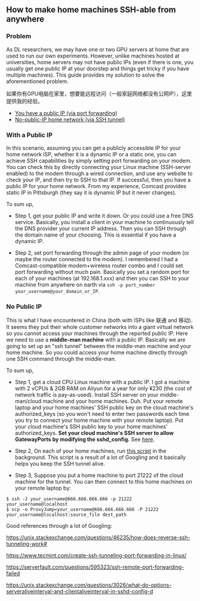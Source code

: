 ## How to make home machines SSH-able from anywhere

### Problem

As DL researchers, we may have one or two GPU servers at home that are used to run our own experiments.
However, unlike machines hosted at universities, home servers may not have public IPs
(even if there is one, you usually get one public IP at your doorstep and things get tricky if you have multiple machines).
This guide provides my solution to solve the aforementioned problem.

如果你有GPU电脑在家里，想要能远程访问（一般家庭网络都没有公网IP），这里提供我的经验。


+ [You have a public IP (via port forwarding)](#with-a-public-ip)
+ [No-public-IP home network (via SSH tunnel)](#no-public-ip)


### With a Public IP

In this scenario, assuming you can get a publicly accessible IP for your home network ISP,
whether it is a dynamic IP or a static one, you can achieve SSH capabilities by simply
setting port forwarding on your modem.
You can check this by directly connecting your Linux machine (SSH-server enabled) to the modem through a wired connection,
and use any website to check your IP, and then try to SSH to that IP.
If successful, then you have a public IP for your home network.
From my experience, Comcast provides static IP in Pittsburgh (they say it is dynamic IP but it never changes).

To sum up,

+ Step 1, get your public IP and write it down. Or you could use a free DNS service.
Basically, you install a client in your machine to continuously tell the DNS provider your current IP address.
Then you can SSH through the domain name of your choosing. This is essential if you have a dynamic IP.

+ Step 2, set port forwarding through the admin page of your modem (or maybe the router connected to the modem).
I remembered I had a Comcast-compatible modem+wireless router combo and I could
set port forwarding without much pain. Basically you set a random port for each of your machines (at 192.168.1.xxx)
and then you can SSH to your machine from anywhere on earth via `ssh -p port_number your_username@your_domain_or_IP`.


### No Public IP

This is what I have encountered in China (both with ISPs like 联通 and 移动).
It seems they put their whole customer networks into a giant virtual network so
you cannot access your machines through the reported public IP.
Here we need to use a **middle-man machine** with a public IP.
Basically we are going to set up an "ssh tunnel" between the middle-man machine
and your home machine.
So you could access your home machine directly through one SSH command through the middle-man.

To sum up,

+ Step 1, get a cloud CPU Linux machine with a public IP. I got a machine with 2 vCPUs & 2GB RAM on Aliyun for a year for only ¥230
(the cost of network traffic is pay-as-used).
Install SSH server on your middle-man/cloud machine and your home machines. Duh.
Put your remote laptop and your home machines' SSH public key on the cloud machine's authorized_keys
(so you won't need to enter two passwords each time you try to connect your home machine with your remote laptop).
Put your cloud machine's SSH public key to your home machines' authorized_keys. **Set your cloud machine's SSH server to allow GatewayPorts by modifying the sshd_config.**
See [here](https://www.tecmint.com/create-ssh-tunneling-port-forwarding-in-linux/).

+ Step 2,
On each of your home machines, run [this script](./start_tunnel.py) in the background.
This script is a result of a lot of Googling and it basically helps you keep the SSH tunnel alive.

+ Step 3,
Suppose you put a home machine to port 21222 of the cloud machine for the tunnel.
You can then connect to this home machines on your remote laptop by:
```
$ ssh -J your_username@666.666.666.666 -p 21222 your_username@localhost
$ scp -o ProxyJump=your_username@666.666.666.666 -P 21222 your_username@localhost:source_file dest_path
```

Good references through a lot of Googling:

https://unix.stackexchange.com/questions/46235/how-does-reverse-ssh-tunneling-work#

https://www.tecmint.com/create-ssh-tunneling-port-forwarding-in-linux/

https://serverfault.com/questions/595323/ssh-remote-port-forwarding-failed

https://unix.stackexchange.com/questions/3026/what-do-options-serveraliveinterval-and-clientaliveinterval-in-sshd-config-d

